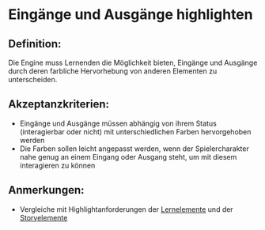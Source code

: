 # Eingänge und Ausgänge highlighten


## Definition:

Die Engine muss Lernenden die Möglichkeit bieten, Eingänge und Ausgänge durch deren farbliche Hervorhebung von anderen Elementen zu unterscheiden.

## Akzeptanzkriterien:

- Eingänge und Ausgänge müssen abhängig von ihrem Status (interagierbar oder nicht) mit unterschiedlichen Farben hervorgehoben werden
- Die Farben sollen leicht angepasst werden, wenn der Spielercharakter nahe genug an einem Eingang oder Ausgang steht, um mit diesem interagieren zu können

## Anmerkungen:

- Vergleiche mit Highlightanforderungen der [Lernelemente](ELG0027.md) und der [Storyelemente](ELG0031.md)
